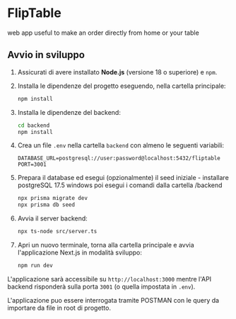 # FlipTable
web app useful to make an order directly from home or your table

## Avvio in sviluppo

1. Assicurati di avere installato **Node.js** (versione 18 o superiore) e `npm`.
2. Installa le dipendenze del progetto eseguendo, nella cartella principale:

   ```bash
   npm install
   ```

3. Installa le dipendenze del backend:

   ```bash
   cd backend
   npm install
   ```

4. Crea un file `.env` nella cartella `backend` con almeno le seguenti variabili:

   ```env
   DATABASE_URL=postgresql://user:password@localhost:5432/fliptable
   PORT=3001
   ```

5. Prepara il database ed esegui (opzionalmente) il seed iniziale - installare postgreSQL 17.5 windows poi esegui i comandi dalla cartella /backend

   ```bash
   npx prisma migrate dev
   npx prisma db seed
   ```

6. Avvia il server backend:

   ```bash
   npx ts-node src/server.ts
   ```

7. Apri un nuovo terminale, torna alla cartella principale e avvia l'applicazione Next.js in modalità sviluppo:

   ```bash
   npm run dev
   ```

L'applicazione sarà accessibile su `http://localhost:3000` mentre l'API backend risponderà sulla porta `3001` (o quella impostata in `.env`).

L'applicazione puo essere interrogata tramite POSTMAN con le query da importare da file in root di progetto.

